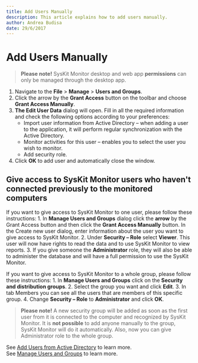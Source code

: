 ```yaml
---
title: Add Users Manually
description: This article explains how to add users manually.
author: Andrea Budisa
date: 29/6/2017
---
```


# Add Users Manually

> **Please note!** SysKit Monitor desktop and web app **permissions** can only be managed through the desktop app.

1. Navigate to the **File** &gt; **Manage** &gt; **Users and Groups**.
2. Click the arrow by the **Grant Access** button on the toolbar and choose **Grant Access Manually**.
3. **The Edit User Data** dialog will open. Fill in all the required information and check the following options according to your preferences:
   * Import user information from Active Directory – when adding a user to the application, it will perform regular synchronization with the Active Directory.
   * Monitor activities for this user – enables you to select the user you wish to monitor.
   * Add security role.
4. Click **OK** to add user and automatically close the window.

## Give access to SysKit Monitor users who haven't connected previously to the monitored computers

If you want to give access to SysKit Monitor to one user, please follow these instructions: 1. In **Manage Users and Groups** dialog click the **arrow** by the Grant Access button and then click the **Grant Access Manually** button. In the Create new user dialog, enter information about the user you want to give access to SysKit Monitor. 2. Under **Security – Role** select **Viewer**. This user will now have rights to read the data and to use SysKit Monitor to view reports. 3. If you give someone the **Administrator** role, they will also be able to administer the database and will have a full permission to use the SysKit Monitor.

If you want to give access to SysKit Monitor to a whole group, please follow these instructions: 1. In **Manage Users and Groups** click on the **Security and distribution groups**. 2. Select the group you want and click **Edit**. 3. In tab Members you can see all the users that are members of this specific group. 4. Change **Security – Role** to **Administrator** and click **OK**.

> **Please note!** A new security group will be added as soon as the first user from it is connected to the computer and recognized by SysKit Monitor. It is **not possible** to add anyone manually to the group, SysKit Monitor will do it automatically. Also, now you can give Administrator role to the whole group.

See [Add Users from Active Directory](../../../how-to/users/add-users-from-active-directory.md) to learn more.  
See [Manage Users and Groups](../../../get-to-know-syskit-monitor/backstage-screen/manage-data-gathering.md) to learn more.

